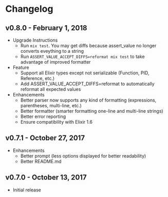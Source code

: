 # Changelog

## v0.8.0 - February 1, 2018

 * Upgrade Instructions
   * Run `mix test`. You may get diffs because assert_value no longer converts
     eveything to a string
   * Run `ASSERT_VALUE_ACCEPT_DIFFS=reformat mix test` to take advantage of
     improved formatter
 * Feature
   * Support all Elixir types except not serializable (Function, PID,
     Reference, etc.)
   * Add ASSERT_VALUE_ACCEPT_DIFFS=reformat to automatically reformat all
     expected values
 * Enhancements
   * Better parser now supports any kind of formatting (expressions,
     parentheses, multi-line, etc.)
   * Better formatter (smarter formatting one-line and multi-line strings)
   * Better error reporting
   * Ensure compatibility with Elixir 1.6

## v0.7.1 - October 27, 2017

 * Enhancements
   * Better prompt (less options displayed for better readability)
   * Better README.md

## v0.7.0 - October 13, 2017

 * Initial release
